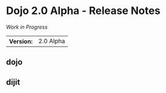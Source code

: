 # Dojo 2.0 Alpha - Release Notes #

*Work in Progress*

<table>
	<tbody>
		<tr><th>Version:</th><td>2.0 Alpha</td></tr>
	</tbody>
</table>

## dojo ##

## dijit ##
